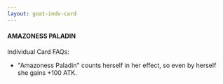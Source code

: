 ```yaml
---
layout: goat-indv-card
---
```

#### AMAZONESS PALADIN

Individual Card FAQs:

*   "Amazoness Paladin" counts herself in her effect, so even by herself she gains +100 ATK.